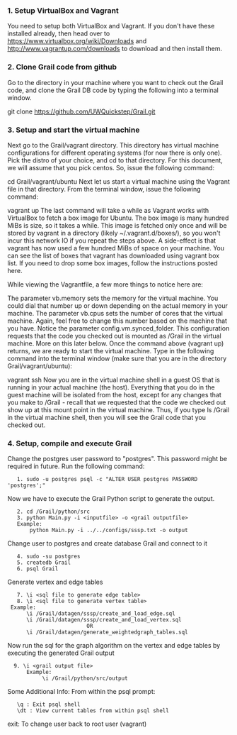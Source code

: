 **<h3>1. Setup VirtualBox and Vagrant</h3>**

You need to setup both VirtualBox and Vagrant. If you don't have these installed already, then head over to https://www.virtualbox.org/wiki/Downloads and http://www.vagrantup.com/downloads to download and then install them.

**<h3>2. Clone Grail code from github</h3>**

Go to the directory in your machine where you want to check out the Grail code, and clone the Grail DB code by typing the following into a terminal window.

git clone https://github.com/UWQuickstep/Grail.git


**<h3>3. Setup and start the virtual machine</h3>**

Next go to the Grail/vagrant directory. This directory has virtual machine configurations for different operating systems (for now there is only one). Pick the distro of your choice, and cd to that directory. For this document, we will assume that you pick centos. So, issue the following command:

cd Grail/vagrant/ubuntu
Next let us start a virtual machine using the Vagrant file in that directory. From the terminal window, issue the following command:

vagrant up
The last command will take a while as Vagrant works with VirtualBox to fetch a box image for Ubuntu. The box image is many hundred MiBs is size, so it takes a while. This image is fetched only once and will be stored by vagrant in a directory (likely ~/.vagrant.d/boxes/), so you won't incur this network IO if you repeat the steps above. A side-effect is that vagrant has now used a few hundred MiBs of space on your machine. You can see the list of boxes that vagrant has downloaded using vagrant box list. If you need to drop some box images, follow the instructions posted here.

While viewing the Vagrantfile, a few more things to notice here are:

The parameter vb.memory sets the memory for the virtual machine. You could dial that number up or down depending on the actual memory in your machine.
The parameter vb.cpus sets the number of cores that the virtual machine. Again, feel free to change this number based on the machine that you have.
Notice the parameter config.vm.synced_folder. This configuration requests that the code you checked out is mounted as /Grail in the virtual machine. More on this later below.
Once the command above (vagrant up) returns, we are ready to start the virtual machine. Type in the following command into the terminal window (make sure that you are in the directory Grail/vagrant/ubuntu):

vagrant ssh
Now you are in the virtual machine shell in a guest OS that is running in your actual machine (the host). Everything that you do in the guest machine will be isolated from the host, except for any changes that you make to /Grail - recall that we requested that the code we checked out show up at this mount point in the virtual machine. Thus, if you type ls /Grail in the virtual machine shell, then you will see the Grail code that you checked out.

**<h3>4. Setup, compile and execute Grail</h3>**

Change the postgres user password to "postgres". This password might be required in future.
Run the following command:

       1. sudo -u postgres psql -c "ALTER USER postgres PASSWORD 'postgres';"


Now we have to execute the Grail Python script to generate the output.

       2. cd /Grail/python/src
       3. python Main.py -i <inputfile> -o <grail outputfile>
       Example: 
           python Main.py -i ../../configs/sssp.txt -o output


Change user to postgres and create database Grail and connect to it

       4. sudo -su postgres
       5. createdb Grail
       6. psql Grail

Generate vertex and edge tables

       7. \i <sql file to generate edge table>
       8. \i <sql file to generate vertex table>
     Example:
          \i /Grail/datagen/sssp/create_and_load_edge.sql
          \i /Grail/datagen/sssp/create_and_load_vertex.sql
                             OR
          \i /Grail/datagen/generate_weightedgraph_tables.sql 
                    

     

Now run the sql for the graph algorithm on the vertex and edge tables by executing the generated Grail output 

      9. \i <grail output file>
          Example: 
               \i /Grail/python/src/output

Some Additional Info:
  From within the psql prompt:
  
       \q : Exit psql shell
       \dt : View current tables from within psql shell
  exit: To change user back to root user (vagrant)







